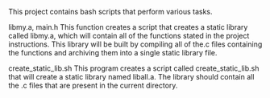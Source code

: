 This project contains bash scripts that perform various tasks.


libmy.a, main.h
This function creates a script that creates a static library called libmy.a, which will contain all of the functions stated in the project instructions. This library will be built by compiling all of the.c files containing the functions and archiving them into a single static library file.

create_static_lib.sh
This program creates a script called create_static_lib.sh that will create a static library named liball.a. The library should contain all the .c files that are present in the current directory.
